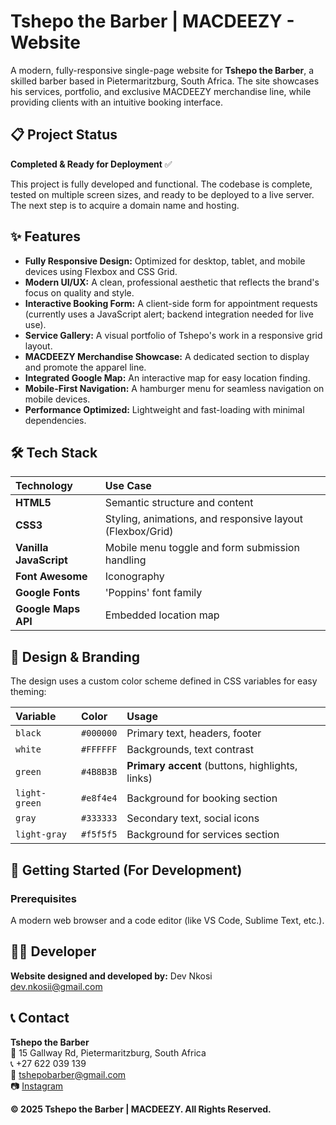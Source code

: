 # Tshepo the Barber | MACDEEZY - Website

A modern, fully-responsive single-page website for **Tshepo the Barber**, a skilled barber based in Pietermaritzburg, South Africa. The site showcases his services, portfolio, and exclusive MACDEEZY merchandise line, while providing clients with an intuitive booking interface.

## 📋 Project Status

**Completed & Ready for Deployment** ✅

This project is fully developed and functional. The codebase is complete, tested on multiple screen sizes, and ready to be deployed to a live server. The next step is to acquire a domain name and hosting.

## ✨ Features

- **Fully Responsive Design:** Optimized for desktop, tablet, and mobile devices using Flexbox and CSS Grid.
- **Modern UI/UX:** A clean, professional aesthetic that reflects the brand's focus on quality and style.
- **Interactive Booking Form:** A client-side form for appointment requests (currently uses a JavaScript alert; backend integration needed for live use).
- **Service Gallery:** A visual portfolio of Tshepo's work in a responsive grid layout.
- **MACDEEZY Merchandise Showcase:** A dedicated section to display and promote the apparel line.
- **Integrated Google Map:** An interactive map for easy location finding.
- **Mobile-First Navigation:** A hamburger menu for seamless navigation on mobile devices.
- **Performance Optimized:** Lightweight and fast-loading with minimal dependencies.

## 🛠️ Tech Stack

| Technology | Use Case |
| :--- | :--- |
| **HTML5** | Semantic structure and content |
| **CSS3** | Styling, animations, and responsive layout (Flexbox/Grid) |
| **Vanilla JavaScript** | Mobile menu toggle and form submission handling |
| **Font Awesome** | Iconography |
| **Google Fonts** | 'Poppins' font family |
| **Google Maps API** | Embedded location map |

## 🎨 Design & Branding

The design uses a custom color scheme defined in CSS variables for easy theming:

| Variable | Color | Usage |
| :--- | :--- | :--- |
| `black` | `#000000` | Primary text, headers, footer |
| `white` | `#FFFFFF` | Backgrounds, text contrast |
| `green` | `#4B8B3B` | **Primary accent** (buttons, highlights, links) |
| `light-green` | `#e8f4e4` | Background for booking section |
| `gray` | `#333333` | Secondary text, social icons |
| `light-gray` | `#f5f5f5` | Background for services section |

## 🚀 Getting Started (For Development)

### Prerequisites

A modern web browser and a code editor (like VS Code, Sublime Text, etc.).

## 👨‍💻 Developer

**Website designed and developed by:**
Dev Nkosi  
[dev.nkosii@gmail.com](mailto:dev.nkosii@gmail.com)

## 📞 Contact

**Tshepo the Barber**  
📍 15 Gallway Rd, Pietermaritzburg, South Africa  
📞 +27 622 039 139  
📧 [tshepobarber@gmail.com](mailto:tshepobarber@gmail.com)  
📷 [Instagram](https://www.instagram.com/reggie_the_barber180/)


**© 2025 Tshepo the Barber | MACDEEZY. All Rights Reserved.**
